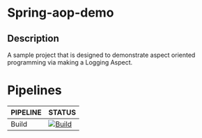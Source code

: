 # Spring-aop-demo

## Description
A sample project that is designed to demonstrate aspect oriented programming via making a Logging Aspect.

# Pipelines
| PIPELINE | STATUS |
|---|---|
|Build| [![Build](https://github.com/mananwalia959/spring-aop-demo/actions/workflows/build.yml/badge.svg?branch=master)](https://github.com/mananwalia959/spring-aop-demo/actions/workflows/build.yml)|
